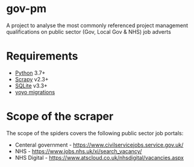# gov-pm
A project to analyse the most commonly referenced project management qualifications on public sector (Gov, Local Gov &amp; NHS) job adverts

# Requirements
 * [Python](http://python.org/) 3.7+
 * [Scrapy](https://scrapy.org/) v2.3+
 * [SQLite](https://www.sqlite.org) v3.3+
 * [yoyo migrations](https://ollycope.com/software/yoyo/latest/)

# Scope of the scraper
The scope of the spiders covers the following public sector job portals:
 * Centeral government - https://www.civilservicejobs.service.gov.uk/
 * NHS - https://www.jobs.nhs.uk/xi/search_vacancy/
 * NHS Digital - https://www.atscloud.co.uk/nhsdigital/vacancies.aspx